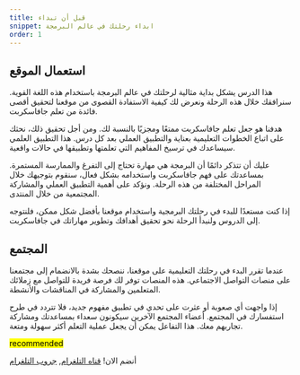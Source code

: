 ```yaml
---
title: قبل أن تبداء
snippet: ابداء رحلتك في عالم البرمجة
order: 1
---
```


## استعمال الموقع

هذا الدرس يشكل بداية مثالية لرحلتك في عالم البرمجة باستخدام هذه اللغة القوية.
سنرافقك خلال هذه الرحلة ونعرض لك كيفية الاستفادة القصوى من موقعنا لتحقيق أقصى
فائدة من تعلم جافاسكربت.

هدفنا هو جعل تعلم جافاسكربت ممتعًا ومجزيًا بالنسبة لك. ومن أجل تحقيق ذلك، نحثك على
اتباع الخطوات التعليمية بعناية والتطبيق العملي بعد كل درس. هذا التطبيق العلمي
سيساعدك في ترسيخ المفاهيم التي تعلمتها وتطبيقها في حالات واقعية.

عليك أن تتذكر دائمًا أن البرمجة هي مهارة تحتاج إلى التفرغ والممارسة المستمرة.
بمساعدتك على فهم جافاسكربت واستخدامه بشكل فعال، سنقوم بتوجيهك خلال المراحل
المختلفة من هذه الرحلة. ونؤكد على أهمية التطبيق العملي والمشاركة المجتمعية من
خلال المنتدى.

إذا كنت مستعدًا للبدء في رحلتك البرمجية واستخدام موقعنا بأفضل شكل ممكن، فلنتوجه
إلى الدروس ولنبدأ الرحلة نحو تحقيق أهدافك وتطوير مهاراتك في جافاسكربت.

## المجتمع

عندما تقرر البدء في رحلتك التعليمية على موقعنا، ننصحك بشدة بالانضمام إلى مجتمعنا
على منصات التواصل الاجتماعي. هذه المنصات توفر لك فرصة فريدة للتواصل مع زملائك
المتعلمين والمشاركة في المناقشات والأنشطة.

إذا واجهت أي صعوبة أو عثرت على تحدي في تطبيق مفهوم جديد، فلا تتردد في طرح
استفسارك في المجتمع. أعضاء المجتمع الآخرين سيكونون سعداء بمساعدتك ومشاركة
تجاربهم معك. هذا التفاعل يمكن أن يجعل عملية التعلم أكثر سهولة ومتعة.

<mark>recommended</mark>

أنضم الان! [قناه التلغرام](https://t.me/NakhlahJS),
[جروب التلغرام](https://t.me/Unassisted)
